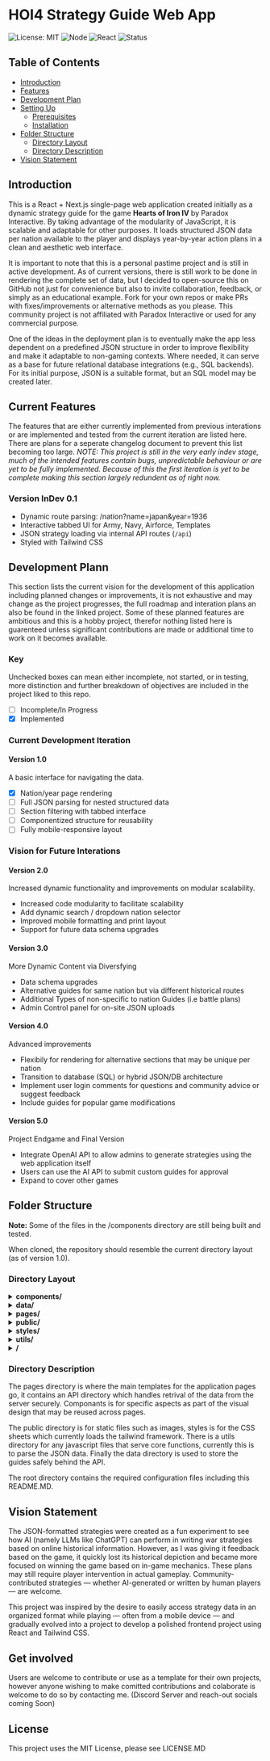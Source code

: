 # HOI4 Strategy Guide Web App

![License: MIT](https://img.shields.io/badge/License-MIT-yellow.svg)
![Node](https://img.shields.io/badge/node-18+-brightgreen)
![React](https://img.shields.io/badge/React-18-blue)
![Status](https://img.shields.io/badge/status-In_Dev-orange)

## Table of Contents
- [Introduction](#introduction)
- [Features](#features)
- [Development Plan](#development-plan)
- [Setting Up](#setting-up)
  - [Prerequisites](#prerequisites)
  - [Installation](#installation)
- [Folder Structure](#folder-structure)
  - [Directory Layout](#directory-layout)
  - [Directory Description](#directory-description)
- [Vision Statement](#vision-statement)


## Introduction
This is a React + Next.js single-page web application created initially as a dynamic strategy guide for the game **Hearts of Iron IV** by Paradox Interactive. By taking advantage of the modularity of JavaScript, it is scalable and adaptable for other purposes. It loads structured JSON data per nation available to the player and displays year-by-year action plans in a clean and aesthetic web interface.

It is important to note that this is a personal pastime project and is still in active development. As of current versions, there is still work to be done in rendering the complete set of data, but I decided to open-source this on GitHub not just for convenience but also to invite collaboration, feedback, or simply as an educational example. Fork for your own repos or make PRs with fixes/improvements or alternative methods as you please. This community project is not affiliated with Paradox Interactive or used for any commercial purpose.

One of the ideas in the deployment plan is to eventually make the app less dependent on a predefined JSON structure in order to improve flexibility and make it adaptable to non-gaming contexts. Where needed, it can serve as a base for future relational database integrations (e.g., SQL backends). For its initial purpose, JSON is a suitable format, but an SQL model may be created later.

## Current Features
The features that are either currently implemented from previous interations or are implemented and tested from the current iteration are listed here. There are plans for a seperate changelog document to prevent this list becoming too large.
*NOTE: This project is still in the very early indev stage, much of the intended features contain bugs, unpredictable behaviour or are yet to be fully implemented. Because of this the first iteration is yet to be complete making this section largely redundent as of right now.* 

### Version InDev 0.1
- Dynamic route parsing: /nation?name=japan&year=1936
- Interactive tabbed UI for Army, Navy, Airforce, Templates 
- JSON strategy loading via internal API routes (`/api`)
- Styled with Tailwind CSS

## Development Plann
This section lists the current vision for the development of this application including planned changes or improvements, it is not exhaustive and may change as the project progresses, the full roadmap and interation plans an also be found in the linked project. Some of these planned features are ambitious and this is a hobby project, therefor nothing listed here is guarenteed unless significant contributions are made or additional time to work on it becomes available.

### Key
Unchecked boxes can mean either incomplete, not started, or in testing, more distinction and further breakdown of objectives are included in the project liked to this repo.
- [ ] Incomplete/In Progress
- [x] Implemented

### Current Development Iteration
#### Version 1.0 
A basic interface for navigating the data.
- [x] Nation/year page rendering
- [ ] Full JSON parsing for nested structured data
- [ ] Section filtering with tabbed interface
- [ ] Componentized structure for reusability
- [ ] Fully mobile-responsive layout

### Vision for Future Interations
#### Version 2.0
Increased dynamic functionality and improvements on modular scalability.
- Increased code modularity to facilitate scalability
- Add dynamic search / dropdown nation selector
- Improved mobile formatting and print layout
- Support for future data schema upgrades

#### Version 3.0
More Dynamic Content via Diversfying 
- Data schema upgrades
- Alternative guides for same nation but via different historical routes
- Additional Types of non-specific to nation Guides (i.e battle plans)
- Admin Control panel for on-site JSON uploads 

#### Version 4.0
Advanced improvements
- Flexibily for rendering for alternative sections that may be unique per nation
- Transition to database (SQL) or hybrid JSON/DB architecture
- Implement user login comments for questions and community advice or suggest feedback
- Include guides for popular game modifications

#### Version 5.0
Project Endgame and Final Version
- Integrate OpenAI API to allow admins to generate strategies using the web application itself
- Users can use the AI API to submit custom guides for approval
- Expand to cover other games

## Folder Structure 
**Note:** Some of the files in the /components directory are still being built and tested.

When cloned, the repository should resemble the current directory layout (as of version 1.0).

### Directory Layout
<details>
<summary><strong>components/</strong></summary>

```
├── NavBar.jsx
├── YearSwitcher.jsx
├── StrategyTabs.jsx
└── SectionBlock.jsx
```
</details>

<details>
<summary><strong>data/</strong></summary>

```
├── japan.json
└── nations.json
```
</details>

<details>
<summary><strong>pages/</strong></summary>

```
├── index.jsx
├── nation.jsx
└── api/
    ├── nations.js
    └── nation.js
```
</details>

<details>
<summary><strong>public/</strong></summary>

```
└── (static assets)
```
</details>

<details>
<summary><strong>styles/</strong></summary>

```text
└── globals.css
```
</details>

<details>
<summary><strong>utils/</strong></summary>

```
└── parseNationData
```
</details>

<details>
<summary><strong>/</strong></summary>

```
├── LICENSE.MD
├── package.json
├── postcss.config.js
├── README.MD
└── tailwind.config.js
```
</details>

### Directory Description
The pages directory is where the main templates for the application pages go, it contains an API directory which handles retrival of the data from the server securely. Componants is for specific aspects as part of the visual design that may be reused across pages.

The public directory is for static files such as images, styles is for the CSS sheets which currently loads the tailwind framework. There is a utils directory for any javascript files that serve core functions, currently this is to parse the JSON data. Finally the data directory is used to store the guides safely behind the API.

The root directory contains the required configuration files including this README.MD.

## Vision Statement
The JSON-formatted strategies were created as a fun experiment to see how AI (namely LLMs like ChatGPT) can perform in writing war strategies based on online historical information. However, as I was giving it feedback based on the game, it quickly lost its historical depiction and became more focused on winning the game based on in-game mechanics. These plans may still require player intervention in actual gameplay. Community-contributed strategies — whether AI-generated or written by human players — are welcome.

This project was inspired by the desire to easily access strategy data in an organized format while playing — often from a mobile device — and gradually evolved into a project to develop a polished frontend project using React and Tailwind CSS.

## Get involved
Users are welcome to contribute or use as a template for their own projects, however anyone wishing to make comitted contributions and colaborate is welcome to do so by contacting me. 
(Discord Server and reach-out socials coming Soon)

## License
This project uses the MIT License, please see LICENSE.MD
